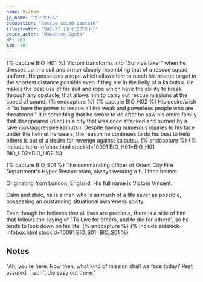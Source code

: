 ```yaml
---
name: Victom
jp_name: "ヴィクトム"
occupation: "Rescue squad captain"
illustrator: "DAI-XT (ダイエクスト)"
voice_actor: "Masahiro Ogata"
HP: 263
ATK: 181
---
```


{% capture BIO_H01 %}
Victom transforms into "Survive taker" when he dresses up in a suit and armor closely resembling that of a rescue squad uniform. He possesses a rope which allows him to reach his rescue target in the shortest distance possible even if they are in the belly of a kaibutsu.  He makes the best use of his suit and rope which have the ability to break through any obstacle; that allows him to carry out rescue missions at the speed of sound.
{% endcapture %}
{% capture BIO_H02 %}
His desire/wish is "to have the power to rescue all the weak and powerless people who are threatened." It it something that he swore to do after he saw his entire family that disappeared (died) in a city that was once attacked and burned by a ravenous/aggressive kaibutsu. Despite having numerous injuries to his face under the helmet he wears, the reason he continues to do his best to help others is out of a desire for revenge against kaibutsu.
{% endcapture %}
{% include hero-infobox.html stockId=10091 BIO_H01=BIO_H01 BIO_H02=BIO_H02 %}

{% capture BIO_S01 %}
The commanding officer of Orient City Fire Department's Hyper Rescue team, always wearing a full face helmet.

Originating from London, England. His full name is Victom Vincent.

Calm and stoic, he is a man who is as much of a life saver as possible, possessing an oustanding situational awareness ability.

Even though he believes that all lives are precious, there is a side of him that follows the saying of "To Live for others, and to die for others", so he tends to look down on his life.
{% endcapture %}
{% include sidekick-infobox.html stockId=10091 BIO_S01=BIO_S01 %}

## Notes

"Ah, you're here. Now then, what kind of mission shall we face today? Rest assured, I won't die easy out there."
